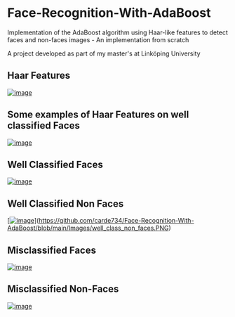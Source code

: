 # Face-Recognition-With-AdaBoost
Implementation of the AdaBoost algorithm using Haar-like features to detect faces and non-faces images - An implementation from scratch

A project developed as part of my master's at Linköping University 

## Haar Features 
[![image](https://github.com/carde734/Face-Recognition-With-AdaBoost/assets/90332007/ad7f0f0d-89f7-491a-ac10-74fc5be3c4c6)](https://github.com/carde734/Face-Recognition-With-AdaBoost/blob/main/Images/haar_feat.PNG)

## Some examples of Haar Features on well classified Faces 
[![image](https://github.com/carde734/Face-Recognition-With-AdaBoost/assets/90332007/0d003ca3-eac7-47f6-af2a-a90ad29aefe2)](https://github.com/carde734/Face-Recognition-With-AdaBoost/blob/main/Images/haar_faces.PNG)

## Well Classified Faces 
[![image](https://github.com/carde734/Face-Recognition-With-AdaBoost/assets/90332007/b4ed6077-e369-4a13-9ba2-3af3406f7461)](https://github.com/carde734/Face-Recognition-With-AdaBoost/blob/main/Images/well_class_faces.PNG)


## Well Classified Non Faces 
[[![image](https://github.com/carde734/Face-Recognition-With-AdaBoost/assets/90332007/b4ed6077-e369-4a13-9ba2-3af3406f7461)](https://github.com/carde734/Face-Recognition-With-AdaBoost/blob/main/Images/well_class_faces.PNG)](https://github.com/carde734/Face-Recognition-With-AdaBoost/blob/main/Images/well_class_non_faces.PNG)

## Misclassified Faces 
[![image](https://github.com/carde734/Face-Recognition-With-AdaBoost/assets/90332007/076f2392-ff58-4323-a901-ac48a19a50fc)](https://github.com/carde734/Face-Recognition-With-AdaBoost/blob/main/Images/misclass_faces.PNG)

## Misclassified Non-Faces 
[![image](https://github.com/carde734/Face-Recognition-With-AdaBoost/assets/90332007/aa919c5e-310a-471c-9011-322ef2aa8a04)](https://github.com/carde734/Face-Recognition-With-AdaBoost/blob/main/Images/misclass_non_faces.PNG)


